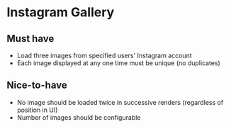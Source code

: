 # Instagram Gallery
## Must have
* Load three images from specified users' Instagram account
* Each image displayed at any one time must be unique (no duplicates)

## Nice-to-have
* No image should be loaded twice in successive renders (regardless of position in UI)
* Number of images should be configurable
